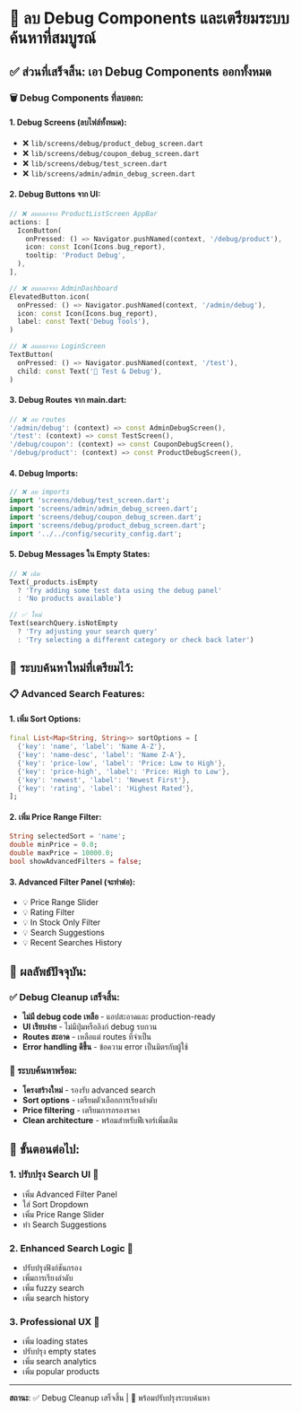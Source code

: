 # 🧹 ลบ Debug Components และเตรียมระบบค้นหาที่สมบูรณ์

## ✅ ส่วนที่เสร็จสิ้น: เอา Debug Components ออกทั้งหมด

### 🗑️ Debug Components ที่ลบออก:

#### 1. Debug Screens (ลบไฟล์ทั้งหมด):
- ❌ `lib/screens/debug/product_debug_screen.dart`
- ❌ `lib/screens/debug/coupon_debug_screen.dart`
- ❌ `lib/screens/debug/test_screen.dart`
- ❌ `lib/screens/admin/admin_debug_screen.dart`

#### 2. Debug Buttons จาก UI:
```dart
// ❌ ลบออกจาก ProductListScreen AppBar
actions: [
  IconButton(
    onPressed: () => Navigator.pushNamed(context, '/debug/product'),
    icon: const Icon(Icons.bug_report),
    tooltip: 'Product Debug',
  ),
],

// ❌ ลบออกจาก AdminDashboard
ElevatedButton.icon(
  onPressed: () => Navigator.pushNamed(context, '/admin/debug'),
  icon: const Icon(Icons.bug_report),
  label: const Text('Debug Tools'),
)

// ❌ ลบออกจาก LoginScreen
TextButton(
  onPressed: () => Navigator.pushNamed(context, '/test'),
  child: const Text('🔧 Test & Debug'),
)
```

#### 3. Debug Routes จาก main.dart:
```dart
// ❌ ลบ routes
'/admin/debug': (context) => const AdminDebugScreen(),
'/test': (context) => const TestScreen(),
'/debug/coupon': (context) => const CouponDebugScreen(),
'/debug/product': (context) => const ProductDebugScreen(),
```

#### 4. Debug Imports:
```dart
// ❌ ลบ imports
import 'screens/debug/test_screen.dart';
import 'screens/admin/admin_debug_screen.dart';
import 'screens/debug/coupon_debug_screen.dart';
import 'screens/debug/product_debug_screen.dart';
import '../../config/security_config.dart';
```

#### 5. Debug Messages ใน Empty States:
```dart
// ❌ เดิม
Text(_products.isEmpty
  ? 'Try adding some test data using the debug panel'
  : 'No products available')

// ✅ ใหม่
Text(searchQuery.isNotEmpty
  ? 'Try adjusting your search query'
  : 'Try selecting a different category or check back later')
```

## 🚀 ระบบค้นหาใหม่ที่เตรียมไว้:

### 📋 Advanced Search Features:

#### 1. เพิ่ม Sort Options:
```dart
final List<Map<String, String>> sortOptions = [
  {'key': 'name', 'label': 'Name A-Z'},
  {'key': 'name-desc', 'label': 'Name Z-A'},
  {'key': 'price-low', 'label': 'Price: Low to High'},
  {'key': 'price-high', 'label': 'Price: High to Low'},
  {'key': 'newest', 'label': 'Newest First'},
  {'key': 'rating', 'label': 'Highest Rated'},
];
```

#### 2. เพิ่ม Price Range Filter:
```dart
String selectedSort = 'name';
double minPrice = 0.0;
double maxPrice = 10000.0;
bool showAdvancedFilters = false;
```

#### 3. Advanced Filter Panel (จะทำต่อ):
- 💡 Price Range Slider
- 💡 Rating Filter  
- 💡 In Stock Only Filter
- 💡 Search Suggestions
- 💡 Recent Searches History

## 🎯 ผลลัพธ์ปัจจุบัน:

### ✅ Debug Cleanup เสร็จสิ้น:
- **ไม่มี debug code เหลือ** - แอปสะอาดและ production-ready
- **UI เรียบง่าย** - ไม่มีปุ่มหรือลิงก์ debug รบกวน
- **Routes สะอาด** - เหลือแต่ routes ที่จำเป็น
- **Error handling ดีขึ้น** - ข้อความ error เป็นมิตรกับผู้ใช้

### 🔄 ระบบค้นหาพร้อม:
- **โครงสร้างใหม่** - รองรับ advanced search
- **Sort options** - เตรียมตัวเลือกการเรียงลำดับ
- **Price filtering** - เตรียมการกรองราคา
- **Clean architecture** - พร้อมสำหรับฟีเจอร์เพิ่มเติม

## 🚀 ขั้นตอนต่อไป:

### 1. ปรับปรุง Search UI 🎨
- เพิ่ม Advanced Filter Panel
- ใส่ Sort Dropdown
- เพิ่ม Price Range Slider
- ทำ Search Suggestions

### 2. Enhanced Search Logic 🧠
- ปรับปรุงฟังก์ชันกรอง
- เพิ่มการเรียงลำดับ
- เพิ่ม fuzzy search
- เพิ่ม search history

### 3. Professional UX 💼  
- เพิ่ม loading states
- ปรับปรุง empty states
- เพิ่ม search analytics
- เพิ่ม popular products

---
**สถานะ**: ✅ Debug Cleanup เสร็จสิ้น | 🚀 พร้อมปรับปรุงระบบค้นหา